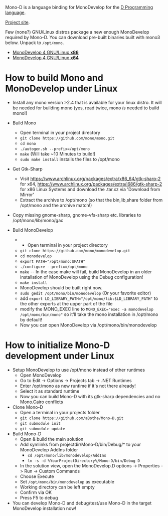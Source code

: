
Mono-D is a language binding for MonoDevelop for the [D Programming language](http://dlang.org).

[Project site](http://mono-d.alexanderbothe.com).

Few (none?) GNU/Linux distros package a new enough MonoDevelop required by Mono-D.
You can download pre-built binaries built with mono3 below. Unpack to `/opt/mono`.
* [MonoDevelop 4 GNU/Linux **x86**](http://simendsjo.me/files/abothe/MonoDevelop.x86.Master.tar.xz)
* [MonoDevelop 4 GNU/Linux **x64**](http://simendsjo.me/files/abothe/MonoDevelop.x64.Master.tar.xz)

# How to build Mono and MonoDevelop under Linux

* Install any mono version >2.4 that is available for your linux distro. It will be needed for building mono (yes, read twice, mono *is* needed to build mono!)

* Build Mono
	- Open terminal in your project directory
	- `git clone https://github.com/mono/mono.git`
	- `cd mono`
	- `./autogen.sh --prefix=/opt/mono`
	- `make` (Will take ~10 Minutes to build!)
	- `sudo make install` installs the files to /opt/mono
* Get Gtk-Sharp
	- Visit 
		https://www.archlinux.org/packages/extra/x86_64/gtk-sharp-2 for x64,
		https://www.archlinux.org/packages/extra/i686/gtk-sharp-2 for x86 Linux Systems
		and download the .tar.xz via 'Download from Mirror'
	- Extract the archive to /opt/mono (so that the bin,lib,share folder from /opt/mono and the archive match!)
* Copy missing gnome-sharp, gnome-vfs-sharp etc. libraries to /opt/mono/lib/mono/gac
* Build MonoDevelop
	- - Open terminal in your project directory
	- `git clone https://github.com/mono/monodevelop.git`
	- `cd monodevelop`
	- `export PATH="/opt/mono:$PATH"`
	- `./configure --prefix=/opt/mono`
	- `make` -- In the case make will fail, build MonoDevelop in an older installation of MonoDevelop using the Debug configuration!
	- `make install`
	- MonoDevelop should be built right now.
	- `sudo gedit /opt/mono/bin/monodevelop` (Or your favorite editor)
	- add `export LD_LIBRARY_PATH="/opt/mono/lib:$LD_LIBRARY_PATH"` to the other exports at the upper part of the file
	- modify the MONO_EXEC line to `MONO_EXEC="exec -a monodevelop /opt/mono/bin/mono"` so it'll take the mono installation in /opt/mono by default!
	- Now you can open MonoDevelop via /opt/mono/bin/monodevelop

# How to initialize Mono-D development under Linux

* Setup MonoDevelop to use /opt/mono instead of other runtimes
	- Open MonoDevelop
	- Go to Edit -> Options -> Projects tab -> .NET Runtimes
	- Enter /opt/mono as new runtime if it's not there already!
	- Select it as standard runtime
	- Now you can build Mono-D with its gtk-sharp dependencies and no Mono.Cairo conflicts
* Clone Mono-D
	- Open a terminal in your projects folder
	- `git clone https://github.com/aBothe/Mono-D.git`
	- `git submodule init`
	- `git submodule update`
* Build Mono-D
	- Open & build the main solution
	- Add symlinks from projectdir/Mono-D/bin/Debug/* to your MonoDevelop AddIns folder 
		- `cd /opt/mono/lib/monodevelop/AddIns` 
		- `ln -s -d %YourProjectDirectory%/Mono-D/bin/Debug D`
	- In the solution view, open the MonoDevelop.D options -> Properties -> Run -> Custom Commands
	- Choose Execute
	- Set `/opt/mono/bin/monodevelop` as executable
	- Working directory can be left empty
	- Confirm via OK
	- Press F5 to debug
* You can develop Mono-D and debug/test/use Mono-D in the target MonoDevelop installation now!
